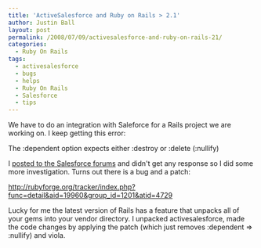 ```yaml
---
title: 'ActiveSalesforce and Ruby on Rails > 2.1'
author: Justin Ball
layout: post
permalink: /2008/07/09/activesalesforce-and-ruby-on-rails-21/
categories:
  - Ruby On Rails
tags:
  - activesalesforce
  - bugs
  - helps
  - Ruby On Rails
  - Salesforce
  - tips
---
```


We have to do an integration with Saleforce for a Rails project we are working on. I keep getting this error:

The :dependent option expects either :destroy or :delete (:nullify)

I [posted to the Salesforce forums][1] and didn't get any response so I did some more investigation. Turns out there is a bug and a patch:

 [1]: http://forums.sforce.com/sforce/board/message?board.id=PerlDevelopment&message.id=3279

http://rubyforge.org/tracker/index.php?func=detail&aid=19960&group_id=1201&atid=4729

Lucky for me the latest version of Rails has a feature that unpacks all of your gems into your vendor directory. I unpacked activesalesforce, made the code changes by applying the patch (which just removes :dependent => :nullify) and viola.
